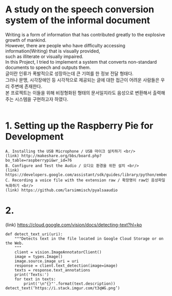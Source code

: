 # A study on the speech conversion system of the informal document
Writing is a form of information that has contributed greatly to the explosive growth of mankind. <br/>
However, there are people who have difficulty accessing information(Writing) that is visually provided, <br/>
such as illiterate or visually impaired. <br/>
In this Project, I tried to implement a system that converts non-standard documents to speech and outputs them. <br/>
글이란 인류가 폭발적으로 성장하는데 큰 기여를 한 정보 전달 형태다. <br/>
그러나 문맹, 시각장애인 등 시각적으로 제공되는 글에 대한 접근이 어려운 사람들은 우리 주변에 존재한다. <br/>
본 프로젝트는 이들을 위해 비정형화된 형태의 문서일지라도 음성으로 변환해서 출력해주는 시스템을 구현하고자 하였다. <br/><br/>

# 1. Setting up the Raspberry Pie for Development
```
A. Installing the USB Microphone / USB 마이크 설치하기 <br/>
(link) http://makeshare.org/bbs/board.php?bo_table=raspberrypi&wr_id=76
B. Configure and Test the Audio / 오디오 환경을 위한 설치 <br/>
(link) https://developers.google.com/assistant/sdk/guides/library/python/embed/audio
C. Recording a voice file with the extension raw / 확장명이 raw인 음성파일 녹화하기 <br/>
(link) https://github.com/larsimmisch/pyalsaaudio
```
# 2. 
(link) https://cloud.google.com/vision/docs/detecting-text?hl=ko 
```
def detect_text_uri(uri):
    """Detects text in the file located in Google Cloud Storage or on the Web.
    """
    client = vision.ImageAnnotatorClient()
    image = types.Image()
    image.source.image_uri = uri
    response = client.text_detection(image=image)
    texts = response.text_annotations
    print('Texts:')
    for text in texts:
        print('\n"{}"'.format(text.description))
detect_text(‘https://i.stack.imgur.com/t3qWG.png’)
```

